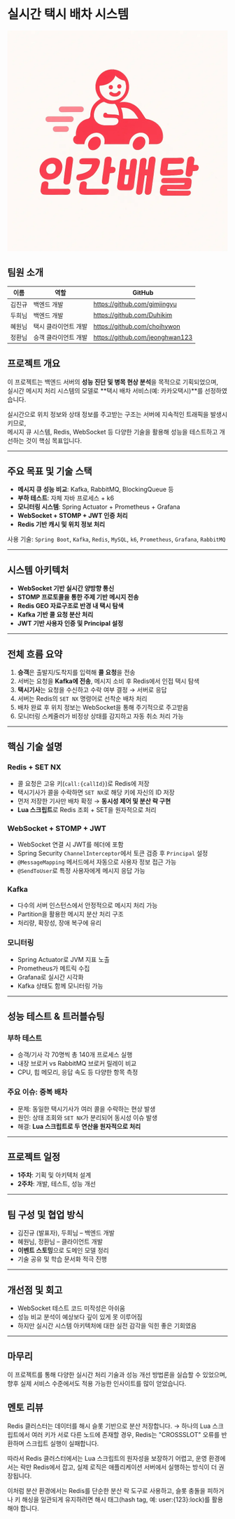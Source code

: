 # 실시간 택시 배차 시스템 
![인간배달 로고](image.png)

## 팀원 소개

| 이름 | 역할          | GitHub |
|------|-------------|--------|
| 김진규 | 백엔드 개발      | https://github.com/gimjingyu |
| 두희님 | 백엔드 개발      | https://github.com/Duhikim |
| 혜원님 | 택시 클라이언트 개발 | https://github.com/choihywon |
| 정환님 | 승객 클라이언트 개발 | https://github.com/jeonghwan123 |


##  프로젝트 개요
이 프로젝트는 백엔드 서버의 **성능 진단 및 병목 현상 분석**을 목적으로 기획되었으며,  
실시간 메시지 처리 시스템의 모델로 **택시 배차 서비스(예: 카카오택시)**를 선정하였습니다.

실시간으로 위치 정보와 상태 정보를 주고받는 구조는 서버에 지속적인 트래픽을 발생시키므로,  
메시지 큐 시스템, Redis, WebSocket 등 다양한 기술을 활용해 성능을 테스트하고 개선하는 것이 핵심 목표입니다.

---

##  주요 목표 및 기술 스택
- **메시지 큐 성능 비교**: Kafka, RabbitMQ, BlockingQueue 등
- **부하 테스트**: 자체 자바 프로세스 + k6
- **모니터링 시스템**: Spring Actuator + Prometheus + Grafana
- **WebSocket + STOMP + JWT 인증 처리**
- **Redis 기반 캐시 및 위치 정보 처리**

사용 기술: `Spring Boot`, `Kafka`, `Redis`, `MySQL`, `k6`, `Prometheus`, `Grafana`, `RabbitMQ`

---

##  시스템 아키텍처
- **WebSocket 기반 실시간 양방향 통신**
- **STOMP 프로토콜을 통한 주제 기반 메시지 전송**
- **Redis GEO 자료구조로 반경 내 택시 탐색**
- **Kafka 기반 콜 요청 분산 처리**
- **JWT 기반 사용자 인증 및 Principal 설정**

---

##  전체 흐름 요약
1. **승객**은 출발지/도착지를 입력해 **콜 요청**을 전송
2. 서버는 요청을 **Kafka에 전송**, 메시지 소비 후 Redis에서 인접 택시 탐색
3. **택시기사**는 요청을 수신하고 수락 여부 결정 → 서버로 응답
4. 서버는 Redis의 `SET NX` 명령어로 선착순 배차 처리
5. 배차 완료 후 위치 정보는 WebSocket을 통해 주기적으로 주고받음
6. 모니터링 스케줄러가 비정상 상태를 감지하고 자동 취소 처리 가능

---

##  핵심 기술 설명

###  Redis + SET NX
- 콜 요청은 고유 키(`call:{callId}`)로 Redis에 저장
- 택시기사가 콜을 수락하면 `SET NX`로 해당 키에 자신의 ID 저장
- 먼저 저장한 기사만 배차 확정 → **동시성 제어 및 분산 락 구현**
- **Lua 스크립트**로 Redis 조회 + SET을 원자적으로 처리

###  WebSocket + STOMP + JWT
- WebSocket 연결 시 JWT를 헤더에 포함
- Spring Security `ChannelInterceptor`에서 토큰 검증 후 `Principal` 설정
- `@MessageMapping` 메서드에서 자동으로 사용자 정보 접근 가능
- `@SendToUser`로 특정 사용자에게 메시지 응답 가능

###  Kafka
- 다수의 서버 인스턴스에서 안정적으로 메시지 처리 가능
- Partition을 활용한 메시지 분산 처리 구조
- 처리량, 확장성, 장애 복구에 유리

###  모니터링
- Spring Actuator로 JVM 지표 노출
- Prometheus가 메트릭 수집
- Grafana로 실시간 시각화
- Kafka 상태도 함께 모니터링 가능

---

##  성능 테스트 & 트러블슈팅

###  부하 테스트
- 승객/기사 각 70명씩 총 140개 프로세스 실행
- 내장 브로커 vs RabbitMQ 브로커 릴레이 비교
- CPU, 힙 메모리, 응답 속도 등 다양한 항목 측정

### 주요 이슈: 중복 배차
- 문제: 동일한 택시기사가 여러 콜을 수락하는 현상 발생
- 원인: 상태 조회와 `SET NX`가 분리되어 동시성 이슈 발생
- 해결: **Lua 스크립트로 두 연산을 원자적으로 처리**

---

##  프로젝트 일정
- **1주차**: 기획 및 아키텍처 설계
- **2주차**: 개발, 테스트, 성능 개선

---

##  팀 구성 및 협업 방식
- 김진규 (발표자), 두희님 – 백엔드 개발
- 혜원님, 정환님 – 클라이언트 개발
- **이벤트 스토밍**으로 도메인 모델 정리
- 기술 공유 및 학습 문서화 적극 진행

---

##  개선점 및 회고
- WebSocket 테스트 코드 미작성은 아쉬움
- 성능 비교 분석이 예상보다 깊이 있게 못 이루어짐
- 하지만 실시간 시스템 아키텍처에 대한 실전 감각을 익힌 좋은 기회였음

---

## 마무리
이 프로젝트를 통해 다양한 실시간 처리 기술과 성능 개선 방법론을 실습할 수 있었으며,  
향후 실제 서비스 수준에서도 적용 가능한 인사이트를 많이 얻었습니다.

## 멘토 리뷰
Redis 클러스터는 데이터를 해시 슬롯 기반으로 분산 저장합니다.
→ 하나의 Lua 스크립트에서 여러 키가 서로 다른 노드에 존재할 경우,
Redis는 "CROSSSLOT" 오류를 반환하며 스크립트 실행이 실패합니다.

따라서 Redis 클러스터에서는 Lua 스크립트의 원자성을 보장하기 어렵고,
운영 환경에서는 락만 Redis에서 잡고, 실제 로직은 애플리케이션 서버에서 실행하는 방식이 더 권장됩니다.

이처럼 분산 환경에서는 Redis를 단순한 분산 락 도구로 사용하고,
슬롯 충돌을 피하거나 키 해싱을 일관되게 유지하려면 해시 태그(hash tag, 예: user:{123}:lock)를 활용해야 합니다.
